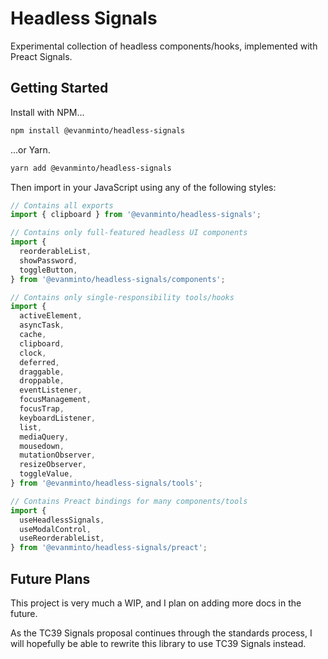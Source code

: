 # Headless Signals

Experimental collection of headless components/hooks, implemented with Preact
Signals.

## Getting Started

Install with NPM...

```sh
npm install @evanminto/headless-signals
```

...or Yarn.

```sh
yarn add @evanminto/headless-signals
```

Then import in your JavaScript using any of the following styles:

```js
// Contains all exports
import { clipboard } from '@evanminto/headless-signals';

// Contains only full-featured headless UI components
import {
  reorderableList,
  showPassword,
  toggleButton,
} from '@evanminto/headless-signals/components';

// Contains only single-responsibility tools/hooks
import {
  activeElement,
  asyncTask,
  cache,
  clipboard,
  clock,
  deferred,
  draggable,
  droppable,
  eventListener,
  focusManagement,
  focusTrap,
  keyboardListener,
  list,
  mediaQuery,
  mousedown,
  mutationObserver,
  resizeObserver,
  toggleValue,
} from '@evanminto/headless-signals/tools';

// Contains Preact bindings for many components/tools
import {
  useHeadlessSignals,
  useModalControl,
  useReorderableList,
} from '@evanminto/headless-signals/preact';
```

## Future Plans

This project is very much a WIP, and I plan on adding more docs in the future.

As the TC39 Signals proposal continues through the standards process, I will
hopefully be able to rewrite this library to use TC39 Signals instead.
